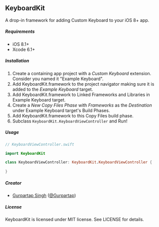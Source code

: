 ## KeyboardKit

A drop-in framework for adding Custom Keyboard to your iOS 8+ app.

##### Requirements

* iOS 8.1+
* Xcode 6.1+

##### Installation

1. Create a containing app project with a *Custom Keyboard* extension. Consider you named it "Example Keyboard".
2. Add KeyboardKit.framework to the project navigator making sure it is added to the *Example Keyboard* target.
3. Add KeyboardKit.framework to Linked Frameworks and Libraries in Example Keyboard target.
4. Create a *New Copy Files Phase* with *Frameworks* as the *Destination* under Example Keyboard target's Build Phases.
5. Add KeyboardKit.framework to this Copy Files build phase.
6. Subclass `KeyboardKit.KeyboardViewController` and Run!

##### Usage

```Swift
// KeyboardViewController.swift

import KeyboardKit

class KeyboardViewController: KeyboardKit.KeyboardViewController {
    
}
```
##### Creator

* [Gurpartap Singh](http://gurpartap.com/) ([@Gurpartap](http://twitter.com/Gurpartap))

##### License

KeyboardKit is licensed under MIT license. See LICENSE for details.